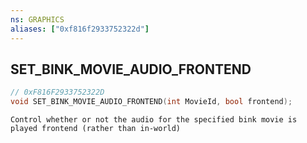 ```yaml
---
ns: GRAPHICS
aliases: ["0xf816f2933752322d"]
---
```

## SET_BINK_MOVIE_AUDIO_FRONTEND

```c
// 0xF816F2933752322D
void SET_BINK_MOVIE_AUDIO_FRONTEND(int MovieId, bool frontend);
```

```
Control whether or not the audio for the specified bink movie is played frontend (rather than in-world)
```
